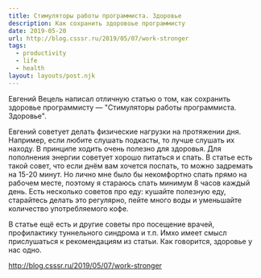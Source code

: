 ```yaml
---
title: Стимуляторы работы программиста. Здоровье
description: Как сохранить здоровоье программисту
date: 2019-05-20
url: http://blog.csssr.ru/2019/05/07/work-stronger
tags:
  - productivity
  - life
  - health
layout: layouts/post.njk
---
```

Евгений Вецель написал отличную статью о том, как сохранить здоровье программисту — "Стимуляторы работы программиста. Здоровье".

Евгений советует делать физические нагрузки на протяжении дня. Например, если любите слушать подкасты, то лучше слушать их находу. В принципе ходить очень полезно для здоровья. Для пополнения энергии советует хорошо питаться и спать. В статье есть такой совет, что если днём вам хочется поспать, то можно задремать на 15-20 минут. Но лично мне было бы некомфортно спать прямо на рабочем месте, поэтому я стараюсь спать минимум 8 часов каждый день. Есть несколько советов про еду: кушайте полезную еду, старайтесь делать это регулярно, пейте много воды и уменьшайте количество употребляемого кофе.

В статье ещё есть и другие советы про посещение врачей, профилактику туннельного синдрома и т.п. Имхо имеет смысл прислушаться к рекомендациям из статьи. Как говорится, здоровье у нас одно.

http://blog.csssr.ru/2019/05/07/work-stronger
